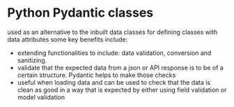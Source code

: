 # Python Pydantic classes 

used as an alternative to the inbuilt data classes for defining classes with data attributes some key benefits include:
- extending functionalities to include: data validation, conversion and sanitizing. 
- validate that the expected data from a json or API response is to be of a certain structure. Pydantic helps to make those checks 
- useful when loading data and can be used to check that the data is clean as good in a way that is expected  by either using field validation or model validation 
